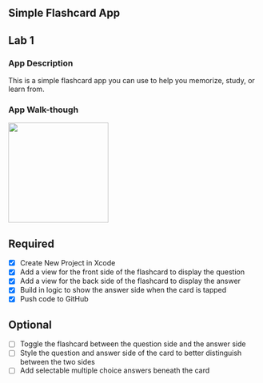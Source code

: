 ## Simple Flashcard App

## Lab 1

### App Description
This is a simple flashcard app you can use to help you memorize, study, or learn from. 

### App Walk-though
<img src="http://g.recordit.co/VmKulPYx5p.gif" width=200><br>

## Required
- [X] Create New Project in Xcode
- [X] Add a view for the front side of the flashcard to display the question
- [X] Add a view for the back side of the flashcard to display the answer
- [X] Build in logic to show the answer side when the card is tapped
- [X] Push code to GitHub
## Optional
- [ ] Toggle the flashcard between the question side and the answer side
- [ ] Style the question and answer side of the card to better distinguish between the two sides
- [ ] Add selectable multiple choice answers beneath the card
